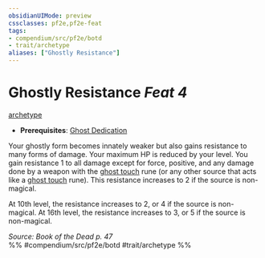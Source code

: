 ```yaml
---
obsidianUIMode: preview
cssclasses: pf2e,pf2e-feat
tags:
- compendium/src/pf2e/botd
- trait/archetype
aliases: ["Ghostly Resistance"]
---
```

# Ghostly Resistance  *Feat 4*  
[archetype](rules/traits/archetype.md "Archetype Feat Trait")  

- **Prerequisites**: [Ghost Dedication](compendium/feats/ghost-dedication-botd.md)

Your ghostly form becomes innately weaker but also gains resistance to many forms of damage. Your maximum HP is reduced by your level. You gain resistance 1 to all damage except for force, positive, and any damage done by a weapon with the [ghost touch](compendium/equipment/items/ghost-touch.md) rune (or any other source that acts like a [ghost touch](compendium/equipment/items/ghost-touch.md) rune). This resistance increases to 2 if the source is non-magical.

At 10th level, the resistance increases to 2, or 4 if the source is non-magical. At 16th level, the resistance increases to 3, or 5 if the source is non-magical.

*Source: Book of the Dead p. 47*  
%% #compendium/src/pf2e/botd #trait/archetype %%